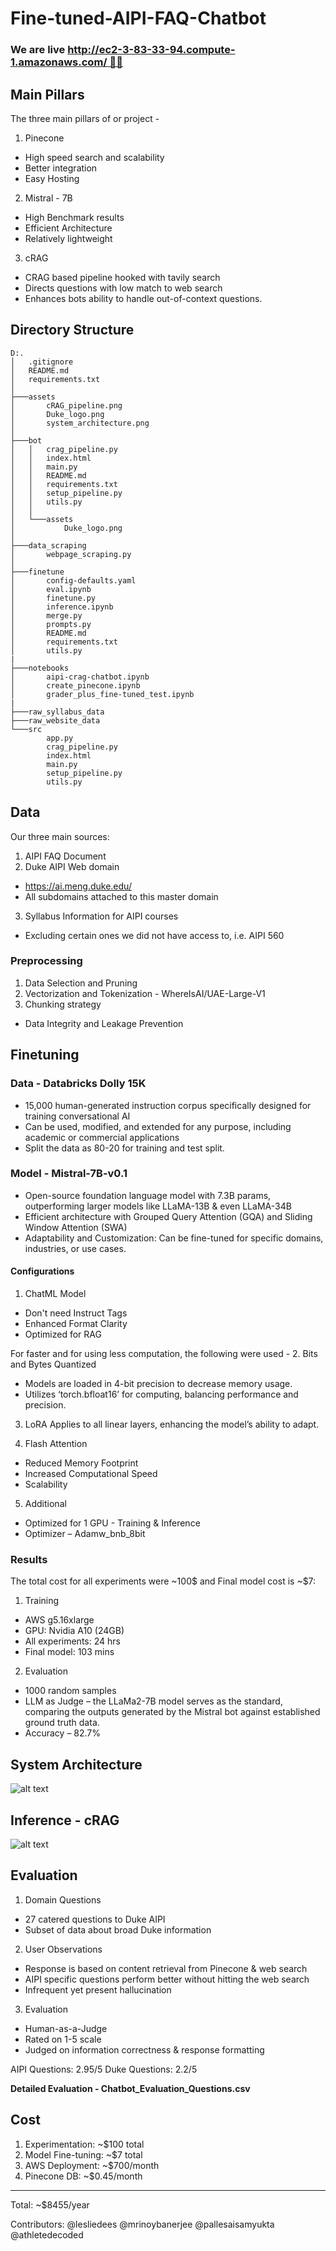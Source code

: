 # Fine-tuned-AIPI-FAQ-Chatbot
### We are live http://ec2-3-83-33-94.compute-1.amazonaws.com/ 🙌🏼

## Main Pillars
The three main pillars of or project - 
1. Pinecone
- High speed search and scalability
- Better integration
- Easy Hosting
2. Mistral - 7B
- High Benchmark results
- Efficient Architecture
- Relatively lightweight
3. cRAG
- CRAG based pipeline hooked with tavily search
- Directs questions with low match to web search
- Enhances bots ability to handle out-of-context questions.

## Directory Structure
```
D:.
│   .gitignore
│   README.md
│   requirements.txt
│
├───assets
│       cRAG_pipeline.png
│       Duke_logo.png
│       system_architecture.png
│
├───bot
│   │   crag_pipeline.py
│   │   index.html
│   │   main.py
│   │   README.md
│   │   requirements.txt
│   │   setup_pipeline.py
│   │   utils.py
│   │
│   └───assets
│           Duke_logo.png
│
├───data_scraping
│       webpage_scraping.py
│
├───finetune
│       config-defaults.yaml
│       eval.ipynb
│       finetune.py
│       inference.ipynb
│       merge.py
│       prompts.py
│       README.md
│       requirements.txt
│       utils.py
|
├───notebooks
│       aipi-crag-chatbot.ipynb
│       create_pinecone.ipynb
│       grader_plus_fine-tuned_test.ipynb
|
├───raw_syllabus_data
├───raw_website_data
└───src
        app.py
        crag_pipeline.py
        index.html
        main.py
        setup_pipeline.py
        utils.py
```

## Data
Our three main sources:
1. AIPI FAQ Document
2. Duke AIPI Web domain
- https://ai.meng.duke.edu/
- All subdomains attached to this master domain
3. Syllabus Information for AIPI courses
- Excluding certain ones we did not have access to, i.e. AIPI 560

### Preprocessing
1. Data Selection and Pruning
2. Vectorization and Tokenization - WhereIsAI/UAE-Large-V1
3. Chunking strategy
- Data Integrity and Leakage Prevention

## Finetuning
### Data - Databricks Dolly 15K 
- 15,000 human-generated instruction corpus specifically designed for training conversational AI
- Can be used, modified, and extended for any purpose, including academic or commercial applications
- Split the data as 80-20 for training and test split.

### Model - Mistral-7B-v0.1
- Open-source foundation language model with 7.3B params, outperforming larger models like LLaMA-13B & even LLaMA-34B 
- Efficient architecture with Grouped Query Attention (GQA) and Sliding Window Attention (SWA)
- Adaptability and Customization: Can be fine-tuned for specific domains, industries, or use cases.

#### Configurations
1. ChatML Model
- Don't need Instruct Tags
- Enhanced Format Clarity
- Optimized for RAG

For faster and for using less computation, the following were used - 
2. Bits and Bytes Quantized
- Models are loaded in 4-bit precision to decrease memory usage. 
- Utilizes ‘torch.bfloat16’ for computing, balancing performance and precision.

3. LoRA
Applies to all linear layers, enhancing the model’s ability to adapt.

4. Flash Attention
- Reduced Memory Footprint
- Increased Computational Speed
- Scalability

5. Additional
- Optimized for 1 GPU - Training & Inference 
- Optimizer – Adamw_bnb_8bit

### Results
The total cost for all experiments were ~100$ and Final model cost is ~$7: 
1. Training
- AWS g5.16xlarge
- GPU: Nvidia A10 (24GB)
- All experiments: 24 hrs
- Final model: 103 mins

2. Evaluation
- 1000 random samples
- LLM as Judge –  the LLaMa2-7B model serves as the standard, comparing the outputs generated by the Mistral bot against established ground truth data.
- Accuracy – 82.7% 

## System Architecture 
![alt text](./assets/system_architecture.png)

## Inference - cRAG 
![alt text](./assets/cRAG_pipeline.png)

## Evaluation
1. Domain Questions
- 27 catered questions to Duke AIPI
- Subset of data about broad Duke information

2. User Observations
- Response is based on content retrieval from Pinecone & web search
- AIPI specific questions perform better without hitting the web search
- Infrequent yet present hallucination

3. Evaluation
- Human-as-a-Judge
- Rated on 1-5 scale
- Judged on information correctness & response formatting

AIPI Questions: 	2.95/5
Duke Questions: 	2.2/5

**Detailed Evaluation - Chatbot_Evaluation_Questions.csv**

## Cost
1. Experimentation: ~$100 total
2. Model Fine-tuning: ~$7 total
3. AWS Deployment: ~$700/month
4. Pinecone DB: ~$0.45/month
-------------------------------
Total: ~$8455/year

Contributors:
@lesliedees
@mrinoybanerjee
@pallesaisamyukta
@athletedecoded